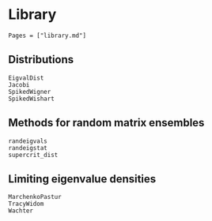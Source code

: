 # Library

```@index
Pages = ["library.md"]
```

## Distributions

```@docs
EigvalDist
Jacobi
SpikedWigner
SpikedWishart
```

## Methods for random matrix ensembles

```@docs
randeigvals
randeigstat
supercrit_dist
```

## Limiting eigenvalue densities

```@docs
MarchenkoPastur
TracyWidom
Wachter
```
